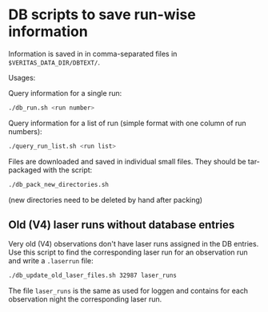# DB scripts to save run-wise information

Information is saved in in comma-separated files in `$VERITAS_DATA_DIR/DBTEXT/`.

Usages:

Query information for a single run:

```bash
./db_run.sh <run number>
```

Query information for a list of run (simple format with one column of run numbers):

```bash
./query_run_list.sh <run list>
```

Files are downloaded and saved in individual small files. They should be tar-packaged
with the script:

```bash
./db_pack_new_directories.sh
```

(new directories need to be deleted by hand after packing)

## Old (V4) laser runs without database entries

Very old (V4) observations don't have laser runs assigned in the DB entries.
Use this script to find the corresponding laser run for an observation run and
write a `.laserrun` file:

```bash
./db_update_old_laser_files.sh 32987 laser_runs
```

The file `laser_runs` is the same as used for loggen and contains for each observation
night the corresponding laser run.
